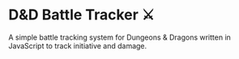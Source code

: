 # D&D Battle Tracker ⚔️
A simple battle tracking system for Dungeons &amp; Dragons written in JavaScript to track initiative and damage.
